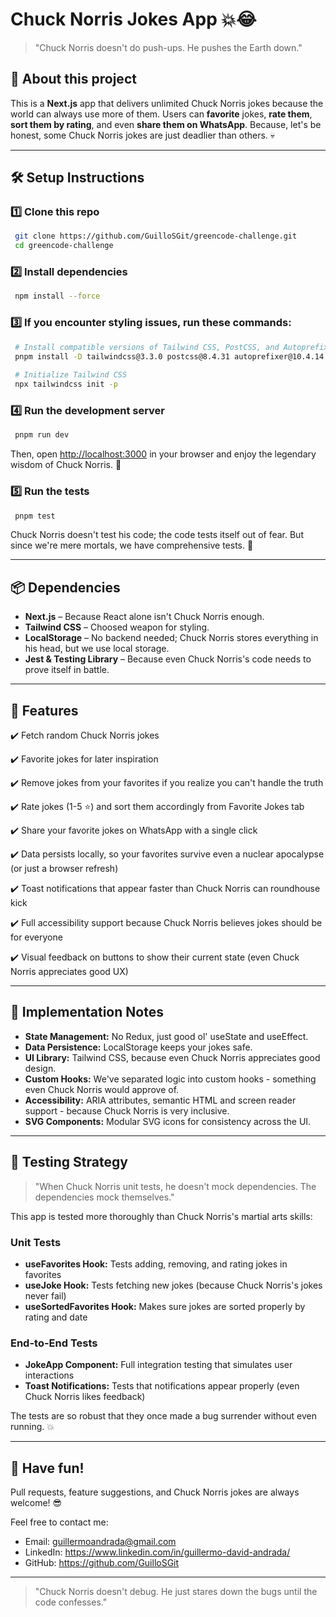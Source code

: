 # Chuck Norris Jokes App 💥😂

> "Chuck Norris doesn't do push-ups. He pushes the Earth down."

## 🚀 About this project
This is a **Next.js** app that delivers unlimited Chuck Norris jokes because the world can always use more of them. Users can **favorite** jokes, **rate them**, **sort them by rating**, and even **share them on WhatsApp**. Because, let's be honest, some Chuck Norris jokes are just deadlier than others. 💀

---

## 🛠 Setup Instructions

### 1️⃣ Clone this repo
```sh
 git clone https://github.com/GuilloSGit/greencode-challenge.git
 cd greencode-challenge
```

### 2️⃣ Install dependencies
```sh
 npm install --force
```

### 3️⃣ If you encounter styling issues, run these commands:
```sh
 # Install compatible versions of Tailwind CSS, PostCSS, and Autoprefixer
 pnpm install -D tailwindcss@3.3.0 postcss@8.4.31 autoprefixer@10.4.14
 
 # Initialize Tailwind CSS
 npx tailwindcss init -p
```

### 4️⃣ Run the development server
```sh
 pnpm run dev
```
Then, open [http://localhost:3000](http://localhost:3000) in your browser and enjoy the legendary wisdom of Chuck Norris. 🥋

### 5️⃣ Run the tests
```sh
 pnpm test
```
Chuck Norris doesn't test his code; the code tests itself out of fear. But since we're mere mortals, we have comprehensive tests. 💪

---

## 📦 Dependencies
- **Next.js** – Because React alone isn't Chuck Norris enough.
- **Tailwind CSS** – Choosed weapon for styling.
- **LocalStorage** – No backend needed; Chuck Norris stores everything in his head, but we use local storage.
- **Jest & Testing Library** – Because even Chuck Norris's code needs to prove itself in battle.

---

## 🎯 Features
✔️ Fetch random Chuck Norris jokes

✔️ Favorite jokes for later inspiration

✔️ Remove jokes from your favorites if you realize you can't handle the truth

✔️ Rate jokes (1-5 ⭐) and sort them accordingly from Favorite Jokes tab

✔️ Share your favorite jokes on WhatsApp with a single click

✔️ Data persists locally, so your favorites survive even a nuclear apocalypse (or just a browser refresh)

✔️ Toast notifications that appear faster than Chuck Norris can roundhouse kick

✔️ Full accessibility support because Chuck Norris believes jokes should be for everyone

✔️ Visual feedback on buttons to show their current state (even Chuck Norris appreciates good UX)

---

## 📝 Implementation Notes
- **State Management:** No Redux, just good ol' useState and useEffect.
- **Data Persistence:** LocalStorage keeps your jokes safe.
- **UI Library:** Tailwind CSS, because even Chuck Norris appreciates good design.
- **Custom Hooks:** We've separated logic into custom hooks - something even Chuck Norris would approve of.
- **Accessibility:** ARIA attributes, semantic HTML and screen reader support - because Chuck Norris is very inclusive.
- **SVG Components:** Modular SVG icons for consistency across the UI.

---

## 🧪 Testing Strategy
> "When Chuck Norris unit tests, he doesn't mock dependencies. The dependencies mock themselves."

This app is tested more thoroughly than Chuck Norris's martial arts skills:

### Unit Tests
- **useFavorites Hook:** Tests adding, removing, and rating jokes in favorites
- **useJoke Hook:** Tests fetching new jokes (because Chuck Norris's jokes never fail)
- **useSortedFavorites Hook:** Makes sure jokes are sorted properly by rating and date

### End-to-End Tests
- **JokeApp Component:** Full integration testing that simulates user interactions
- **Toast Notifications:** Tests that notifications appear properly (even Chuck Norris likes feedback)

The tests are so robust that they once made a bug surrender without even running. 💥

---

## 🎉 Have fun!
Pull requests, feature suggestions, and Chuck Norris jokes are always welcome! 😎

Feel free to contact me:

- Email: guillermoandrada@gmail.com
- LinkedIn: https://www.linkedin.com/in/guillermo-david-andrada/
- GitHub: https://github.com/GuilloSGit

---

> "Chuck Norris doesn't debug. He just stares down the bugs until the code confesses."
